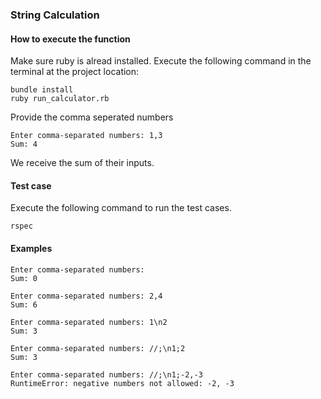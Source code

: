 ### String Calculation

#### How to execute the function
  Make sure ruby is alread installed. Execute the following command in the terminal at the project location:

```Shell
bundle install
ruby run_calculator.rb
```
  Provide the comma seperated numbers

```
Enter comma-separated numbers: 1,3
Sum: 4
```

We receive the sum of their inputs.

#### Test case
  Execute the following command to run the test cases.

```Shell
rspec
```

#### Examples

```Shell
Enter comma-separated numbers:
Sum: 0

Enter comma-separated numbers: 2,4
Sum: 6

Enter comma-separated numbers: 1\n2
Sum: 3

Enter comma-separated numbers: //;\n1;2
Sum: 3

Enter comma-separated numbers: //;\n1;-2,-3
RuntimeError: negative numbers not allowed: -2, -3
```

